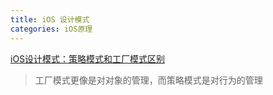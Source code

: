 ```yaml
---
title: iOS 设计模式
categories: iOS原理
---
```


[iOS设计模式：策略模式和工厂模式区别](https://www.jianshu.com/p/04b4097e2b36)

>工厂模式更像是对对象的管理，而策略模式是对行为的管理
